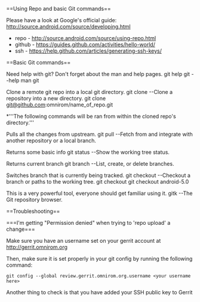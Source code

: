 
==Using Repo and basic Git commands==

Please have a look at Google's official guide: http://source.android.com/source/developing.html
* repo - http://source.android.com/source/using-repo.html
* github - https://guides.github.com/activities/hello-world/
* ssh - https://help.github.com/articles/generating-ssh-keys/

==Basic Git commands==

Need help with git? Don't forget about the man and help pages.
    git help
    git <command> --help
    man git

Clone a remote git repo into a local git directory.
    git clone --Clone a repository into a new directory.
    git clone git@github.com:omnirom/name_of_repo.git

*'''The following commands will be ran from within the cloned repo's directory.'''

Pulls all the changes from upstream.
    git pull --Fetch from and integrate with another repository or a local branch.

Returns some basic info
    git status --Show the working tree status.

Returns current branch
    git branch --List, create, or delete branches.

Switches branch that is currently being tracked.
    git checkout --Checkout a branch or paths to the working tree.
    git checkout <branch>
    git checkout android-5.0

This is a very powerful tool, everyone should get familiar using it.
    gitk --The Git repository browser.

==Troubleshooting==

===I'm getting "Permission denied" when trying to 'repo upload' a change===

Make sure you have an username set on your gerrit account at http://gerrit.omnirom.org

Then, make sure it is set properly in your git config by running the following command:

    git config --global review.gerrit.omnirom.org.username <your username here>

Another thing to check is that you have added your SSH public key to Gerrit
